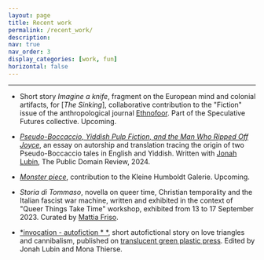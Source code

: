 ```yaml
---
layout: page
title: Recent work
permalink: /recent_work/
description:
nav: true
nav_order: 3
display_categories: [work, fun]
horizontal: false
---
```


<!-- pages/projects.md -->
---
* Short story *Imagine a knife*, fragment on the European mind and colonial artifacts, for [*The Sinking*], collaborative contribution to the "Fiction" issue of the anthropological journal [Ethnofoor](https://etnofoor.nl/). Part of the Speculative Futures collective. Upcoming.

* [*Pseudo-Boccaccio, Yiddish Pulp Fiction, and the Man Who Ripped Off Joyce*](https://publicdomainreview.org/essay/pseudo-boccaccio-yiddish-pulp-fiction-and-the-man-who-ripped-off-joyce/), an essay on autorship and translation tracing the origin of two Pseudo-Boccaccio tales in English and Yiddish. Written with [Jonah Lubin](https://jonahlubin.net/), The Public Domain Review, 2024.
  
* [*Monster piece*](https://www.kleinehumboldtgalerie.de/), contribution to the Kleine Humboldt Galerie. Upcoming.
 
* *Storia di Tommaso*, novella on queer time, Christian temporality and the Italian fascist war machine, written and exhibited in the context of "Queer Things Take Time" workshop, exhibited from 13 to 17 September 2023. Curated by [Mattia Friso](https://mattiafriso.com/).
  
* [*invocation - autofiction * *](https://translucentgreenplasticpress.com/invocation-autofiction-1/), short autofictional story on love triangles and cannibalism, published on [translucent green plastic press](https://translucentgreenplasticpress.com/). Edited by Jonah Lubin and Mona Thierse.
